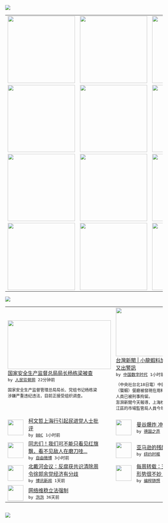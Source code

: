 

<a href="https://github.com/greatfire/z/raw/master/FreeBrowser.apk"><img src="https://raw.githubusercontent.com/greatfire/wiki/master/x/header.png" /></a><table><tr><td width="262" align="center" valign="center"><a href="https://github.com/greatfire/wiki/wiki/nyt" title="纽约时报中文网 国际纵览"><img src="https://raw.githubusercontent.com/greatfire/wiki/master/x/nyt_flag.png" width="215"/></a></td><td width="262" align="center" valign="center"><a href="https://github.com/greatfire/wiki/wiki/dw" title=""><img src="https://raw.githubusercontent.com/greatfire/wiki/master/x/dw_flag.png" width="215"/></a></td><td width="262" align="center" valign="center"><a href="https://github.com/greatfire/wiki/wiki/rmjd" title=""><img src="https://raw.githubusercontent.com/greatfire/wiki/master/x/rmjd_flag.png" width="215"/></a></td></tr><tr><td width="262" align="center" valign="center"><a href="https://github.com/paopaonetizen/website" title="泡泡 - 未经审查的互联网信息"><img src="https://raw.githubusercontent.com/greatfire/wiki/master/x/pp_flag.png" width="215"/></a></td><td width="262" align="center" valign="center"><a href="https://github.com/getlantern/mirror" title="以及自由微博和GreatFire.org官方中文论坛"><img src="https://raw.githubusercontent.com/greatfire/wiki/master/x/lantern_flag.png" width="215"/></a></td><td width="262" align="center" valign="center"><a href="https://github.com/cdtmirrors/m/" title=""><img src="https://raw.githubusercontent.com/greatfire/wiki/master/x/cdt_flag.png" width="215"/></a></td></tr><tr><td width="262" align="center" valign="center"><a href="https://github.com/program-think/blog" title="编程随想的博客"><img src="https://raw.githubusercontent.com/greatfire/wiki/master/x/pt_flag.png" width="215"/></a></td><td width="262" align="center" valign="center"><a href="https://github.com/greatfire/wiki/wiki/bbc" title=""><img src="https://raw.githubusercontent.com/greatfire/wiki/master/x/bbc_flag.png" width="215"/></a></td><td width="262" align="center" valign="center"><a href="https://github.com/freeweibo/s" title="自由微博 - 匿名和不受屏蔽的新浪微博搜索"><img src="https://raw.githubusercontent.com/greatfire/wiki/master/x/fw_flag.png" width="215"/></a></td></tr><tr><td width="262" align="center" valign="center"><a href="https://github.com/greatfire/wiki/wiki/google" title=""><img src="https://raw.githubusercontent.com/greatfire/wiki/master/x/google_flag.png" width="215"/></a></td><td width="262" align="center" valign="center"><a href="https://github.com/bxnews/boxun" title=""><img src="https://raw.githubusercontent.com/greatfire/wiki/master/x/bx_flag.png" width="215"/></a></td><td width="262" align="center" valign="center"><a href="https://github.com/greatfire/wiki/wiki/open-source" title="欢迎访问GreatFire.org开发者项目网站"><img src="https://raw.githubusercontent.com/greatfire/wiki/master/x/open-source_flag.png" width="215"/></a></td></tr></table><img src="https://raw.githubusercontent.com/greatfire/wiki/master/x/newsfeed text.png" /><table cols="4"><tr><td colspan="2" width="380"><a href="http://www.rmjdw.com//yongguandangan/20150818/15153.html"><img src="https://raw.githubusercontent.com/greatfire/wiki/master/x/rmjd_logo_b.png" width="330" height="156"/></a></br><a href="http://www.rmjdw.com//yongguandangan/20150818/15153.html">国家安全生产监督总局局长杨栋梁被查  </a></br><kbd> by <a href="http://www.rmjdw.com/">人民监督网</a> 22分钟前 </kbd></br><pre>国家安全生产监督管理总局局长、党组书记杨栋梁<br/>涉嫌严重违纪违法，目前正接受组织调查。</pre></td><td colspan="2" width="380"><a href="http://feedproxy.google.com/~r/chinadigitaltimes/IyPt/~3/P-fa_lfdDNY/"><img src="https://raw.githubusercontent.com/greatfire/wiki/master/x/cdt_logo_b.png" width="330" height="156"/></a></br><a href="http://feedproxy.google.com/~r/chinadigitaltimes/IyPt/~3/P-fa_lfdDNY/">台灣新聞 | 小龍蝦料加嗎啡  大陸食安<br/>又出警訊</a></br><kbd> by <a href="http://chinadigitaltimes.net/chinese/">中国数字时代</a> 1小时前 </kbd></br><pre>（中央社台北18日電）中國大陸上海一家小龍蝦<br/>（螯蝦）餐廳被發現在用料中添加嗎啡，該店涉案<br/>人員已被刑事拘留。
澎湃新聞今天報導，上海松<br/>江區的市場監管局人員今年6月...</pre></td></tr><tr><td><img src="http://a.files.bbci.co.uk/worldservice/live/assets/images/2015/08/17/150817093740_cn_ko_wen_je_taipei_144x81_cna_nocredit.jpg" width="50" height="50"/></td><td width="280"><a href="http://www.bbc.com/zhongwen/simp/china/2015/08/150818_taiwan_kewenzhe_shanghai">柯文哲上海行引起民进党人士批<br/>评</a></br><kbd> by <a href="http://www.bbc.co.uk/zhongwen/simp">BBC</a> 1小时前 </kbd></td><td><img src="http://www.dw.com/image/0,,18654791_302,00.jpg" width="50" height="50"/></td><td width="280"><a href="http://dw.com/p/1GHM3?maca=chi-GK-text-greatfire-all-chinese-15625-xml-mrss">曼谷爆炸 冲击泰国</a></br><kbd> by <a href="http://dw.de">德国之声</a> 1小时前 </kbd></td></tr><tr><td><img src="https://raw.githubusercontent.com/greatfire/wiki/master/x/fw_logo.png" width="50" height="50"/></td><td width="280"><a href="https://freeweibo.com/weibo/3877301844007517">同志们！我们可不能只看见红旗<br/>飘，看不见敌人在磨刀哇...</a></br><kbd> by <a href="https://freeweibo.com/">自由微博</a> 3小时前 </kbd></td><td><img src="http://static01.nyt.com/images/2015/08/13/business/13amazon-selects-slide-JO5Z/13amazon-selects-slide-JO5Z-articleLarge-v7.gif" width="50" height="50"/></td><td width="280"><a href="https://d27vvsfi5kg7xy.cloudfront.net/technology/20150818/cc18amazon/">亚马逊的残酷丛林法则（英文）</a></br><kbd> by <a href="http://m.cn.nytimes.com/">纽约时报</a> 12小时前 </kbd></td></tr><tr><td><img src="https://raw.githubusercontent.com/greatfire/wiki/master/x/bx_logo.png" width="50" height="50"/></td><td width="280"><a href="http://www.boxun.com/news/gb/china/2015/08/201508180426.shtml">北戴河会议：反腐获共识清除周<br/>令徐郭余党经济有分歧</a></br><kbd> by <a href="http://www.boxun.com">博讯新闻</a> 1天前 </kbd></td><td><img src="https://raw.githubusercontent.com/greatfire/wiki/master/x/pt_logo.png" width="50" height="50"/></td><td width="280"><a href="http://feedproxy.google.com/~r/programthink/~3/a6m_ATbVYiQ/weekly-share-91.html">每周转载：天朝近期的宏观经济<br/>形势很不妙（国内外各方报道）</a></br><kbd> by <a href="http://program-think.blogspot.com">编程随想</a> 4天前 </kbd></td></tr><tr><td><img src="http://pao-pao.net/sites/pao-pao.net/files/styles/base_adaptive/public/6523513689_baeec3c53c_z_0.jpg?itok=NM8cQ_d1" width="50" height="50"/></td><td width="280"><a href="https://pao-pao.net/article/593">网络维稳立法强制</a></br><kbd> by <a href="https://pao-pao.net">泡泡</a> 36天前 </kbd></td></table></br><a href="https://github.com/greatfire/z/raw/master/FreeBrowser.apk"><img src="https://raw.githubusercontent.com/greatfire/wiki/master/x/download app.png" /></a>